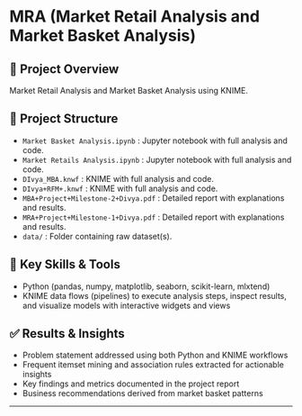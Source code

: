 # MRA (Market Retail Analysis and Market Basket Analysis)

## 📌 Project Overview
Market Retail Analysis and Market Basket Analysis using KNIME.

## 📂 Project Structure
- `Market Basket Analysis.ipynb` : Jupyter notebook with full analysis and code.
- `Market Retails Analysis.ipynb` : Jupyter notebook with full analysis and code.
- `DIvya_MBA.knwf` : KNIME with full analysis and code.
- `DIvya+RFM+.knwf` : KNIME with full analysis and code.
- `MBA+Project+Milestone-2+Divya.pdf` : Detailed report with explanations and results.
- `MRA+Project+Milestone-1+Divya.pdf` : Detailed report with explanations and results.
- `data/` : Folder containing raw dataset(s).

## 🚀 Key Skills & Tools
- Python (pandas, numpy, matplotlib, seaborn, scikit-learn, mlxtend)
- KNIME data flows (pipelines) to execute analysis steps, inspect results, and visualize models with interactive widgets and views

## ✅ Results & Insights
- Problem statement addressed using both Python and KNIME workflows
- Frequent itemset mining and association rules extracted for actionable insights
- Key findings and metrics documented in the project report
- Business recommendations derived from market basket patterns


---
